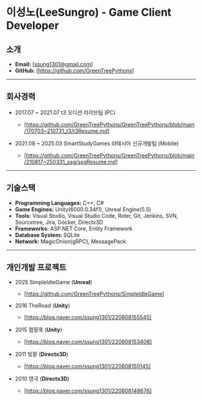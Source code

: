 # 이성노(LeeSungro) - Game Client Developer

## 소개
- **Email:** [ssung1301@gmail.com]
- **GitHub:** [https://github.com/GreenTreePythons]
---
## 회사경력
- 2017.07 ~ 2021.07 t3 오디션 라이브팀 (PC)
  - [https://github.com/GreenTreePythons/GreenTreePythons/blob/main/170703~210731_t3/t3Resume.md]

        
- 2021.08 ~ 2025.03 SmartStudyGames 라테시아 신규개발팀 (Mobile)
  - [https://github.com/GreenTreePythons/GreenTreePythons/blob/main/210817~250331_ssg/ssgResume.md]
---
## 기술스택
- **Programming Languages:** C++, C#
- **Game Engines:** Unity(6000.0.34f1), Unreal Engine(5.5)
- **Tools:** Visual Studio, Visual Studio Code, Rider, Git, Jenkins, SVN, Sourcetree, Jira, Docker, Directx3D
- **Frameworks:** ASP.NET Core, Entity Framework
- **Database System:** SQLite
- **Network:** MagicOnion(gRPC), MessagePack
---
## 개인개발 프로젝트
  - 2025 SimpleIdleGame (**Unreal**)
      - [https://github.com/GreenTreePythons/SimpleIdleGame]
   
  - 2016 TheRoad (**Unity**)
      - [https://blog.naver.com/ssung1301/220808155545]
   
  - 2015 캠핑쿡 (**Unity**)
      - [https://blog.naver.com/ssung1301/220808153408]
   
  - 2011 빛팡 (**Directx3D**)
      - [https://blog.naver.com/ssung1301/220808150145]
   
  - 2010 영극 (**Directx3D**)
      - [https://blog.naver.com/ssung1301/220808148676]
        
